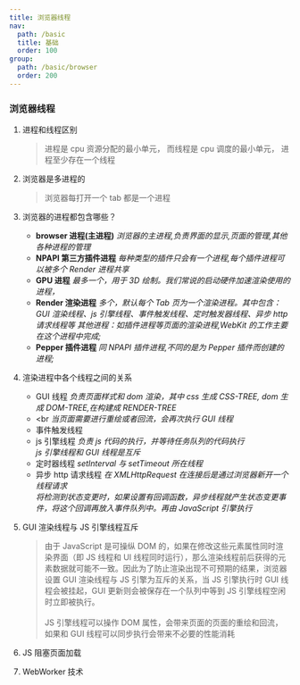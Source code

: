 ```yaml
---
title: 浏览器线程
nav:
  path: /basic
  title: 基础
  order: 100
group:
  path: /basic/browser
  order: 200
---
```


### 浏览器线程

1. 进程和线程区别
   > 进程是 cpu 资源分配的最小单元， 而线程是 cpu 调度的最小单元， 进程至少存在一个线程
2. 浏览器是多进程的
   > 浏览器每打开一个 tab 都是一个进程
3. 浏览器的进程都包含哪些？
   - **browser 进程(主进程)**
     _浏览器的主进程,负责界面的显示,页面的管理,其他各种进程的管理_
   - **NPAPI 第三方插件进程**
     _每种类型的插件只会有一个进程,每个插件进程可以被多个 Render 进程共享_
   - **GPU 进程**
     _最多一个，用于 3D 绘制。我们常说的启动硬件加速渲染使用的进程，_
   - **Render 渲染进程**
     _多个，默认每个 Tab 页为一个渲染进程。其中包含：GUI 渲染线程、js 引擎线程、事件触发线程、定时触发器线程、异步 http 请求线程等
     其他进程：如插件进程等页面的渲染进程,WebKit 的工作主要在这个进程中完成;_
   - **Pepper 插件进程**
     _同 NPAPI 插件进程,不同的是为 Pepper 插件而创建的进程;_
4. 渲染进程中各个线程之间的关系
   - GUI 线程
     _负责页面样式和 dom 渲染，其中 css 生成 CSS-TREE, dom 生成 DOM-TREE,在构建成 RENDER-TREE_
   - <br
     _当页面需要进行重绘或者回流，会再次执行 GUI 线程_
   - 事件触发线程
   - js 引擎线程
     _负责 js 代码的执行，并等待任务队列的代码执行_<br>
     _js 引擎线程和 GUI 线程是互斥_
   - 定时器线程
     _setInterval 与 setTimeout 所在线程_
   - 异步 http 请求线程
     _在 XMLHttpRequest 在连接后是通过浏览器新开一个线程请求_<br>
     _将检测到状态变更时，如果设置有回调函数，异步线程就产生状态变更事件，将这个回调再放入事件队列中。再由 JavaScript 引擎执行_
5. GUI 渲染线程与 JS 引擎线程互斥
   > 由于 JavaScript 是可操纵 DOM 的，如果在修改这些元素属性同时渲染界面（即 JS 线程和 UI 线程同时运行），那么渲染线程前后获得的元素数据就可能不一致。因此为了防止渲染出现不可预期的结果，浏览器设置 GUI 渲染线程与 JS 引擎为互斥的关系，当 JS 引擎执行时 GUI 线程会被挂起，GUI 更新则会被保存在一个队列中等到 JS 引擎线程空闲时立即被执行。<br><br>
   > JS 引擎线程可以操作 DOM 属性，会带来页面的页面的重绘和回流， 如果和 GUI 线程可以同步执行会带来不必要的性能消耗
6. JS 阻塞页面加载

7. WebWorker 技术
